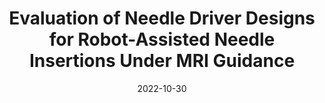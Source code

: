 ---
title: "Evaluation of Needle Driver Designs for Robot-Assisted Needle Insertions Under MRI Guidance"
collection: publications
category: conferences
permalink: /publication/2022_imece
excerpt: ''
date: 2022-10-30
venue: 'ASME 2022 International Mechanical Engineering Congress and Exposition (IMECE)'
paperurl: https://asmedigitalcollection.asme.org/IMECE/proceedings-abstract/IMECE2022/86663/V004T06A020/1157027
citation: 'Liu, G., <b>Wang, Y.</b>, Li, G., Cleary, K., Iordachita, I. (2022). &quot;Evaluation of Needle Driver Designs for Robot-Assisted Needle Insertions Under MRI Guidance.&quot; <i>ASME 2022 International Mechanical Engineering Congress and Exposition (IMECE)</i>.'
---